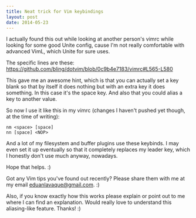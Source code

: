 ```yaml
---
title: Neat trick for Vim keybindings
layout: post
date: 2014-05-23
---
```


I actually found this out while looking at another person's vimrc while looking
for some good Unite config, cause I'm not really comfortable with advanced VimL,
which Unite for sure uses.

The specific lines are these:
<https://github.com/bling/dotvim/blob/0c9b4e7183/vimrc#L565-L580>

This gave me an awesome hint, which is that you can actually set a key blank so
that by itself it does nothing but with an extra key it does something. In this
case it's the space key. And also that you could alias a key to another value.

So now I use it like this in my vimrc (changes I haven't pushed yet though, at
the time of writing):

```vim
nm <space> [space]
nn [space] <NOP>
```

And a lot of my filesystem and buffer plugins use these keybinds. I may even set
it up eventually so that it completely replaces my leader key, which I honestly
don't use much anyway, nowadays.

Hope that helps. :)

Got any Vim tips you've found out recently? Please share them with me at my
email <eduanlavaque@gmail.com>. :)

Also, if you know exactly how this works please explain or point out to me where
I can find an explanation. Would really love to understand this aliasing-like
feature. Thanks! :)
